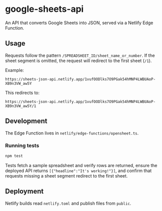 # google-sheets-api

An API that converts Google Sheets into JSON, served via a Netlify Edge Function.

## Usage

Requests follow the pattern `/SPREADSHEET_ID/sheet_name_or_number`. If the sheet
segment is omitted, the request will redirect to the first sheet (`/1`).

Example:

```
https://sheets-json-api.netlify.app/1vufOODlks7O9PGak54hMNP4LWBUAoP-XB9n3VW_aw5Y
```

This redirects to:

```
https://sheets-json-api.netlify.app/1vufOODlks7O9PGak54hMNP4LWBUAoP-XB9n3VW_aw5Y/1
```

## Development

The Edge Function lives in `netlify/edge-functions/opensheet.ts`.

### Running tests

```sh
npm test
```

Tests fetch a sample spreadsheet and verify rows are returned, ensure the deployed API returns `[{"headline":"It's working!"}]`, and confirm that requests missing a sheet segment redirect to the first sheet.

## Deployment

Netlify builds read `netlify.toml` and publish files from `public`.
